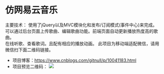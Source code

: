 # 仿网易云音乐
主要技术：
使用了jQuery以及MVC模块化和发布/订阅模式(事件中心)来完成。
可以通过后台页面上传歌曲、编辑歌曲功能。前端页面自动更新播放热度高的歌曲。                                    
在线听歌、查看歌词。且配有相应的播放动画。
此项目为移动端适配微信，请用微信扫下面二维码链接。

* 项目博客：https://www.cnblogs.com/gitnull/p/10041183.html
* 项目预览二维码：
<img src="./二维码.jpg"></img>

